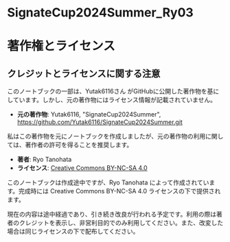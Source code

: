 # SignateCup2024Summer_Ry03
# 著作権とライセンス
## クレジットとライセンスに関する注意

このノートブックの一部は、Yutak6116さん がGitHubに公開した著作物を基にしています。しかし、元の著作物にはライセンス情報が記載されていません。

- **元の著作物**: Yutak6116, "SignateCup2024Summer", https://github.com/Yutak6116/SignateCup2024Summer.git

私はこの著作物を元にノートブックを作成しましたが、元の著作物の利用に関しては、著作者の許可を得ることを推奨します。

- **著者**: Ryo Tanohata
- **ライセンス**: [Creative Commons BY-NC-SA 4.0](https://creativecommons.org/licenses/by-nc-sa/4.0/)

このノートブックは作成途中ですが、Ryo Tanohata によって作成されています。完成時には Creative Commons BY-NC-SA 4.0 ライセンスの下で提供されます。

現在の内容は途中経過であり、引き続き改良が行われる予定です。利用の際は著者のクレジットを表示し、非営利目的でのみ利用してください。また、改変した場合は同じライセンスの下で配布してください。

